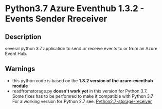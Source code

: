 # Python3.7 Azure Eventhub 1.3.2 - Events Sender Rreceiver
## Description
several python 3.7 application to send or receive events to or from an Azure Event Hub.   
## Warnings
 - this python code is based on the **1.3.2 version of the azure-eventhub module**   
 - readfromstorage.py **doesn't work yet** in this version for Python 3.7. Some fixes has to be perfomred to make it compatible with Python 3.7   
For a working version for Python 2.7 see:   <a href="https://github.com/MarcCharmois/Python2.7-storage-receiver">Python2.7-storage-receiver</a>

